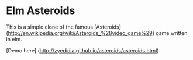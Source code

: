# Elm Asteroids

This is a simple clone of the famous [Asteroids] (http://en.wikipedia.org/wiki/Asteroids_%28video_game%29) game written in elm.

[Demo here] (http://zyedidia.github.io/asteroids/asteroids.html)
